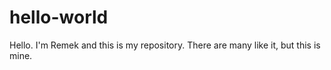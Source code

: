 # hello-world

Hello. I'm Remek and this is my repository. There are many like it, but this is mine.
